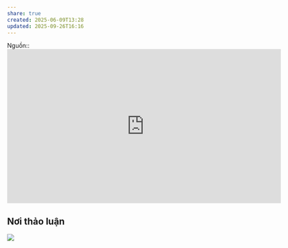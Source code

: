 ```yaml
---
share: true
created: 2025-06-09T13:28
updated: 2025-09-26T16:16
---
```

Nguồn:: <iframe title="vimeo-player" src="https://player.vimeo.com/video/133608605?h=43b6015742" width="640" height="360" frameborder="0"    allowfullscreen></iframe>

## Nơi thảo luận
[![](https://imagizer.imageshack.com/a/img924/9471/eQpmWA.png)](https://discord.com/channels/898550123007709204/1296474612716146719)